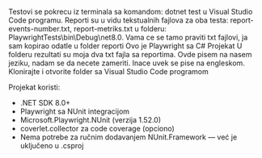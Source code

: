 Testovi se pokrecu iz terminala sa komandom: dotnet test u Visual Studio Code programu.
Reporti su u vidu tekstualnih fajlova za oba testa: report-events-number.txt, report-metriks.txt u folderu:
 PlaywrightTests\bin\Debug\net8.0. Vama ce se tamo praviti txt fajlovi, ja sam kopirao odatle u folder reporti
Ovo je Playwright sa C# Projekat
U folderu rezultati su moja dva txt fajla sa reportima.
Ovde pisem na nasem jeziku, nadam se da necete zameriti. Inace uvek se pise na engleskom.
Klonirajte i otvorite folder sa Visual Studio Code programom

Projekat koristi:
- .NET SDK 8.0+
- Playwright sa NUnit integracijom
- Microsoft.Playwright.NUnit (verzija 1.52.0)
- coverlet.collector za code coverage (opciono)
- Nema potrebe za ručnim dodavanjem NUnit.Framework — već je uključeno u .csproj



